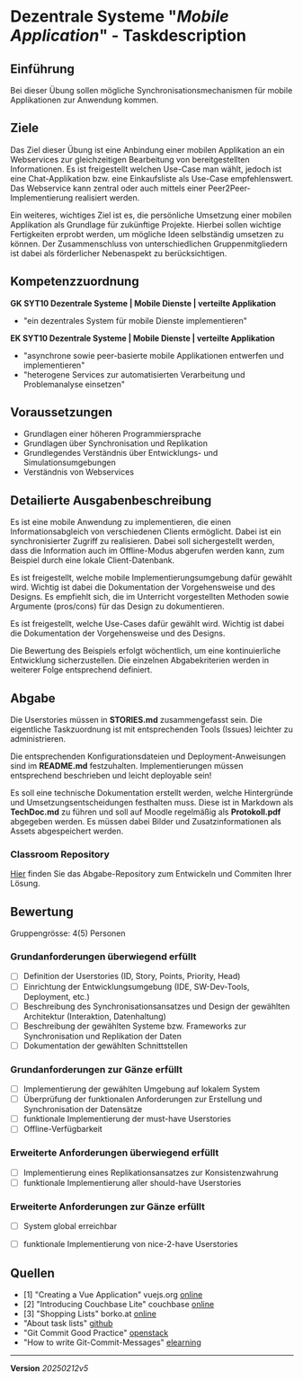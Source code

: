 # Dezentrale Systeme "*Mobile Application*" - Taskdescription

## Einführung
Bei dieser Übung sollen mögliche Synchronisationsmechanismen für mobile Applikationen zur Anwendung kommen.

## Ziele
Das Ziel dieser Übung ist eine Anbindung einer mobilen Applikation an ein Webservices zur gleichzeitigen Bearbeitung von bereitgestellten Informationen. Es ist freigestellt welchen Use-Case man wählt, jedoch ist eine Chat-Applikation bzw. eine Einkaufsliste als Use-Case empfehlenswert. Das Webservice kann zentral oder auch mittels einer Peer2Peer-Implementierung realisiert werden.

Ein weiteres, wichtiges Ziel ist es, die persönliche Umsetzung einer mobilen Applikation als Grundlage für zukünftige Projekte. Hierbei sollen wichtige Fertigkeiten erprobt werden, um mögliche Ideen selbständig umsetzen zu können. Der Zusammenschluss von unterschiedlichen Gruppenmitgliedern ist dabei als förderlicher Nebenaspekt zu berücksichtigen.

## Kompetenzzuordnung
**GK SYT10 Dezentrale Systeme | Mobile Dienste | verteilte Applikation**  
* "ein dezentrales System für mobile Dienste implementieren"

**EK SYT10 Dezentrale Systeme | Mobile Dienste | verteilte Applikation**  
* "asynchrone sowie peer-basierte mobile Applikationen entwerfen und implementieren"
* "heterogene Services zur automatisierten Verarbeitung und Problemanalyse einsetzen"

## Voraussetzungen
* Grundlagen einer höheren Programmiersprache
* Grundlagen über Synchronisation und Replikation
* Grundlegendes Verständnis über Entwicklungs- und Simulationsumgebungen
* Verständnis von Webservices

## Detailierte Ausgabenbeschreibung
Es ist eine mobile Anwendung zu implementieren, die einen Informationsabgleich von verschiedenen Clients ermöglicht. Dabei ist ein synchronisierter Zugriff zu realisieren. Dabei soll sichergestellt werden, dass die Information auch im Offline-Modus abgerufen werden kann, zum Beispiel durch eine lokale Client-Datenbank.

Es ist freigestellt, welche mobile Implementierungsumgebung dafür gewählt wird. Wichtig ist dabei die Dokumentation der Vorgehensweise und des Designs. Es empfiehlt sich, die im Unterricht vorgestellten Methoden sowie Argumente (pros/cons) für das Design zu dokumentieren.

Es ist freigestellt, welche Use-Cases dafür gewählt wird. Wichtig ist dabei die Dokumentation der Vorgehensweise und des Designs.

Die Bewertung des Beispiels erfolgt wöchentlich, um eine kontinuierliche Entwicklung sicherzustellen. Die einzelnen Abgabekriterien werden in weiterer Folge entsprechend definiert.

## Abgabe
Die Userstories müssen in **STORIES.md** zusammengefasst sein. Die eigentliche Taskzuordnung ist mit entsprechenden Tools (Issues) leichter zu administrieren.

Die entsprechenden Konfigurationsdateien und Deployment-Anweisungen sind im **README.md** festzuhalten. Implementierungen müssen entsprechend beschrieben und leicht deployable sein!

Es soll eine technische Dokumentation erstellt werden, welche Hintergründe und Umsetzungsentscheidungen festhalten muss. Diese ist in Markdown als **TechDoc.md** zu führen und soll auf Moodle regelmäßig als **Protokoll.pdf** abgegeben werden. Es müssen dabei Bilder und Zusatzinformationen als Assets abgespeichert werden.

### Classroom Repository
[Hier](https://classroom.github.com/a/lOpZbMwr) finden Sie das Abgabe-Repository zum Entwickeln und Commiten Ihrer Lösung.

## Bewertung
Gruppengrösse: 4(5) Personen
### Grundanforderungen **überwiegend erfüllt**
- [ ] Definition der Userstories (ID, Story, Points, Priority, Head)
- [ ] Einrichtung der Entwicklungsumgebung (IDE, SW-Dev-Tools, Deployment, etc.)
- [ ] Beschreibung des Synchronisationsansatzes und Design der gewählten Architektur (Interaktion, Datenhaltung)
- [ ] Beschreibung der gewählten Systeme bzw. Frameworks zur Synchronisation und Replikation der Daten
- [ ] Dokumentation der gewählten Schnittstellen
### Grundanforderungen **zur Gänze erfüllt**
- [ ] Implementierung der gewählten Umgebung auf lokalem System
- [ ] Überprüfung der funktionalen Anforderungen zur Erstellung und Synchronisation der Datensätze
- [ ] funktionale Implementierung der must-have Userstories
- [ ] Offline-Verfügbarkeit
### Erweiterte Anforderungen **überwiegend erfüllt**
- [ ] Implementierung eines Replikationsansatzes zur Konsistenzwahrung
- [ ] funktionale Implementierung aller should-have Userstories
### Erweiterte Anforderungen **zur Gänze erfüllt**
- [ ] System global erreichbar
- [ ] funktionale Implementierung von nice-2-have Userstories


## Quellen
* [1] "Creating a Vue Application" vuejs.org [online](https://vuejs.org/guide/essentials/application.html)
* [2] "Introducing Couchbase Lite" couchbase [online](https://docs.couchbase.com/couchbase-lite/current/index.html)
* [3] "Shopping Lists" borko.at [online](https://shopping.borko.at/)
* "About task lists" [github](https://docs.github.com/en/get-started/writing-on-github/working-with-advanced-formatting/about-task-lists)
* "Git Commit Good Practice" [openstack](https://wiki.openstack.org/wiki/GitCommitMessages#Examples_of_good_practice)
* "How to write Git-Commit-Messages" [elearning](https://elearning.tgm.ac.at/mod/page/view.php?id=3508)

---
**Version** *20250212v5*
